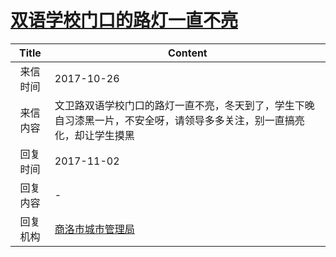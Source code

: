 # <a href="http://www.shangluo.gov.cn/zmhd/ldxxxx.jsp?urltype=leadermail.LeaderMailContentUrl&wbtreeid=1112&leadermailid=4397">双语学校门口的路灯一直不亮</a>
|Title|Content|
|:---:|---|
|来信时间|2017-10-26|
|来信内容|文卫路双语学校门口的路灯一直不亮，冬天到了，学生下晚自习漆黑一片，不安全呀，请领导多多关注，别一直搞亮化，却让学生摸黑|
|回复时间|2017-11-02|
|回复内容|-|
|回复机构|<a href="../../categories/agencies/商洛市城市管理局.md">商洛市城市管理局</a>|
